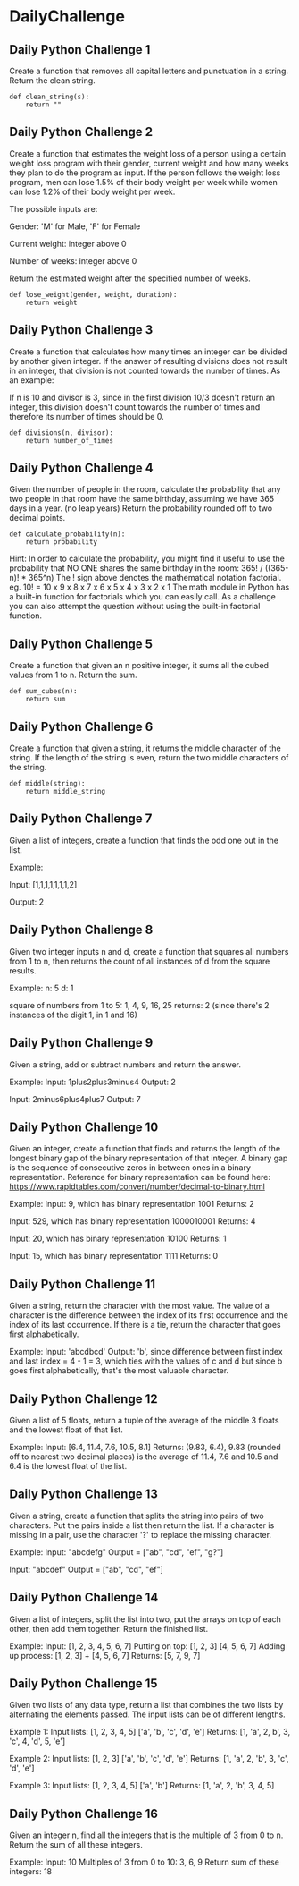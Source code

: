 # DailyChallenge
## Daily Python Challenge 1
Create a function that removes all capital letters and punctuation in a string. Return the clean string.

```
def clean_string(s):
    return ""
```

## Daily Python Challenge 2
Create a function that estimates the weight loss of a person using a certain weight loss program with their gender, current weight and how many weeks they plan to do the program as input. If the person follows the weight loss program, men can lose 1.5% of their body weight per week while women can lose 1.2% of their body weight per week. 

The possible inputs are:

Gender: 'M' for Male, 'F' for Female

Current weight: integer above 0

Number of weeks: integer above 0

Return the estimated weight after the specified number of weeks.

```
def lose_weight(gender, weight, duration):
    return weight
```

## Daily Python Challenge 3
Create a function that calculates how many times an integer can be divided by another given integer. If the answer of resulting divisions does not result in an integer, that division is not counted towards the number of times. As an example: 

If n is 10 and divisor is 3, since in the first division 10/3 doesn't return an integer, this division doesn't count towards the number of times and therefore its number of times should be 0.

```
def divisions(n, divisor):
    return number_of_times
```

## Daily Python Challenge 4
Given the number of people in the room, calculate the probability that any two people in that room have the same birthday, assuming we have 365 days in a year. (no leap years) Return the probability rounded off to two decimal points.

```
def calculate_probability(n):
    return probability
```

Hint: In order to calculate the probability, you might find it useful to use the probability that NO ONE shares the same birthday in the room:
365! / ((365-n)! * 365^n)
The ! sign above denotes the mathematical notation factorial. eg. 10! = 10 x 9 x 8 x 7 x 6 x 5 x 4 x 3 x 2 x 1
The math module in Python has a built-in function for factorials which you can easily call. As a challenge you can also attempt the question without using the built-in factorial function.

## Daily Python Challenge 5
Create a function that given an n positive integer, it sums all the cubed values from 1 to n. Return the sum.

```
def sum_cubes(n):
    return sum
```

## Daily Python Challenge 6
Create a function that given a string, it returns the middle character of the string. If the length of the string is even, return the two middle characters of the string.

```
def middle(string):
    return middle_string
```

## Daily Python Challenge 7
Given a list of integers, create a function that finds the odd one out in the list.

Example:

Input: [1,1,1,1,1,1,1,2]

Output: 2

## Daily Python Challenge 8
Given two integer inputs n and d, create a function that squares all numbers from 1 to n, then returns the count of all instances of d from the square results.  

Example: 
n: 5
d: 1

square of numbers from 1 to 5: 1, 4, 9, 16, 25
returns: 2 (since there's 2 instances of the digit 1, in 1 and 16)

## Daily Python Challenge 9
Given a string, add or subtract numbers and return the answer.

Example:
Input: 1plus2plus3minus4
Output: 2

Input: 2minus6plus4plus7
Output: 7


## Daily Python Challenge 10
Given an integer, create a function that finds and returns the length of the longest binary gap of the binary representation of that integer. A binary gap is the sequence of consecutive zeros in between ones in a binary representation. Reference for binary representation can be found here: https://www.rapidtables.com/convert/number/decimal-to-binary.html

Example:
Input: 9, which has binary representation 1001
Returns: 2

Input: 529, which has binary representation 1000010001
Returns: 4

Input: 20, which has binary representation 10100
Returns: 1

Input: 15, which has binary representation 1111
Returns: 0


## Daily Python Challenge 11
Given a string, return the character with the most value. The value of a character is the difference between the index of its first occurrence and the index of its last occurrence. If there is a tie, return the character that goes first alphabetically.

Example:
Input: 'abcdbcd'
Output: 'b', since difference between first index and last index = 4 - 1 = 3, which ties with the values of c and d but since b goes first alphabetically, that's the most valuable character.


## Daily Python Challenge 12
Given a list of 5 floats, return a tuple of the average of the middle 3 floats and the lowest float of that list.

Example:
Input:
[6.4, 11.4, 7.6, 10.5, 8.1]
Returns:
(9.83, 6.4), 9.83 (rounded off to nearest two decimal places) is the average of 11.4, 7.6 and 10.5 and 6.4 is the lowest float of the list.


## Daily Python Challenge 13
Given a string, create a function that splits the string into pairs of two characters. Put the pairs inside a list then return the list. If a character is missing in a pair, use the character '?' to replace the missing character.

Example:
Input: "abcdefg"
Output = ["ab", "cd", "ef", "g?"]

Input: "abcdef"
Output = ["ab", "cd", "ef"]


## Daily Python Challenge 14
Given a list of integers, split the list into two, put the arrays on top of each other, then add them together. Return the finished list.


Example:
Input:
[1, 2, 3, 4, 5, 6, 7]
Putting on top:
[1, 2, 3]
[4, 5, 6, 7]
Adding up process:
[1, 2, 3]
+
[4, 5, 6, 7]
Returns:
[5, 7, 9, 7]


## Daily Python Challenge 15
Given two lists of any data type, return a list that combines the two lists by alternating the elements passed. The input lists can be of different lengths.

Example 1:
Input lists: 
[1, 2, 3, 4, 5]
['a', 'b', 'c', 'd', 'e']
Returns:
[1, 'a', 2, b', 3, 'c', 4, 'd', 5, 'e']

Example 2:
Input lists:
[1, 2, 3]
['a', 'b', 'c', 'd', 'e']
Returns:
[1, 'a', 2, 'b', 3, 'c', 'd', 'e']

Example 3:
Input lists:
[1, 2, 3, 4, 5]
['a', 'b']
Returns:
[1, 'a', 2, 'b', 3, 4, 5]


## Daily Python Challenge 16
Given an integer n, find all the integers that is the multiple of 3 from 0 to n. Return the sum of all these integers.

Example:
Input: 
10
Multiples of 3 from 0 to 10:
3, 6, 9
Return sum of these integers:
18





